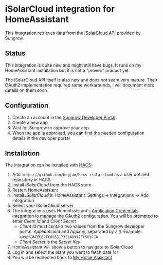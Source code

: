 # iSolarCloud integration for HomeAssistant

This integration retrieves data from the [iSolarCloud API](https://developer-api.isolarcloud.com/) provided by Sungrow.

## Status
This integration is quite new and might still have bugs. It runs on my HomeAssistant installation but it is not a "proven" product yet.

The iSolarCloud API itself is also new and does not seem very mature. Their OAuth2 implementation required some workarounds, I will document more details on them soon.

## Configuration

1. Create an account in the [Sungrow Developer Portal](https://developer-api.isolarcloud.com/)
2. Create a new app
3. Wait for Sungrow to approve your app
4. When the app is approved, you can find the needed configuration details in the devloper portal

## Installation

The integration can be installed with [HACS](https://hacs.xyz):

1. Add `https://github.com/bugjam/hass-isolarcloud` as a user defined repository in HACS
2. Install *iSolarCloud* from the HACS store
3. Restart HomeAssistant
4. Install *iSolarCloud* in HomeAssistant: Settings -> Integrations -> Add integration
5. Select your iSolarCloud server
6. The integrations uses HomeAssistant's [Application Credentials](https://www.home-assistant.io/integrations/application_credentials/) integration to manage the OAuth2 configuration. You will be prompted to enter *Client Id* and *Client Secret*
   * *Client Id* must contain two values from the Sungrow developer portal: *ApplicationId* and *Appkey*, separated by a `@`. Example: `499@586FEE69FC005B17361AB992FC5B1CEA`
   * *Client Secret* is the *Secret Key*
7. HomeAssistant will show a button to navigate to iSolarCloud
8. Log in and select the plant you want to fetch data for
9. You will be redirected back to [My Home Assistant](https://www.home-assistant.io/integrations/my/)
